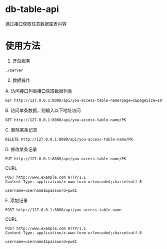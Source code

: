 # db-table-api
通过接口获取任意数据库表内容

# 使用方法
1. 开启服务
```shell
./server
```
2. 数据操作

A. 访问接口列表接口获取数据列表
```url
GET http://127.0.0.1:8080/api/you-access-table-name?page=1&pageSize=10
```
B. 访问单条数据，则输入以下地址访问
```url
GET http://127.0.0.1:8080/api/you-access-table-name/PK
```
C. 删除某条记录
```url
DELETE http://127.0.0.1:8080/api/you-access-table-name/PK
```
D. 修改某条记录
```url
PUT http://127.0.0.1:8080/api/you-access-table-name/PK
```
CURL
```curl
POST http://www.example.com HTTP/1.1
Content-Type: application/x-www-form-urlencoded;charset=utf-8

username=username1&password=pwd1
```

F. 添加记录
```url
POST http://127.0.0.1:8080/api/you-access-table-name
```
CURL
```curl
POST http://www.example.com HTTP/1.1
Content-Type: application/x-www-form-urlencoded;charset=utf-8

username=username1&password=pwd1
```